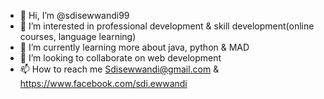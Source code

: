 - 👋 Hi, I’m @sdisewwandi99
- 👀 I’m interested in professional development & skill development(online courses, language learning)
- 🌱 I’m currently learning more about java, python & MAD
- 💞️ I’m looking to collaborate on web development
- 📫 How to reach me Sdisewwandi@gmail.com & https://www.facebook.com/sdi.ewwandi


